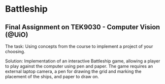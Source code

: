 # Battleship 
## Final Assignment on TEK9030 - Computer Vision (@UiO)
The task: Using concepts from the course to implement a project of your choosing.

Solution: 
Implementation of an interactive Battleship game, allowing a player to play against the computer using pen and paper. 
The game requires an external laptop camera, a pen for drawing the grid and marking the placement of the ships, and paper to draw on.
